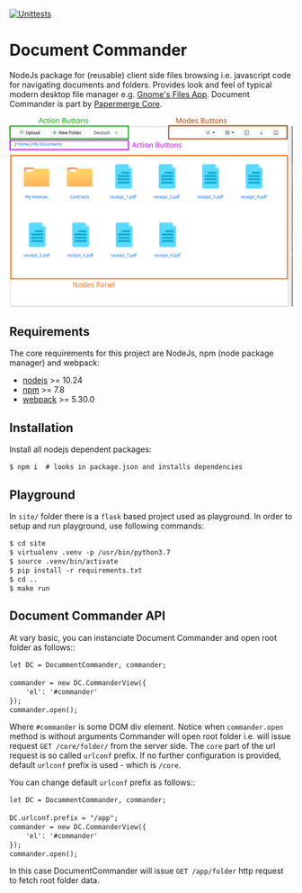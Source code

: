 [![Unittests](https://github.com/papermerge/document-commander/actions/workflows/unittests.yml/badge.svg)](https://github.com/papermerge/document-commander/actions/workflows/unittests.yml)

# Document Commander

NodeJs package for (reusable) client side files browsing i.e. javascript code for navigating documents and folders.
Provides look and feel of typical modern desktop file manager e.g. [Gnome's Files App](https://wiki.gnome.org/Apps/Files).
Document Commander is part by [Papermerge Core](https://github.com/papermerge/papermerge-core).


![Commander](./img/commander.svg)


## Requirements

The core requirements for this project are NodeJs, npm (node package manager) and webpack:

* [nodejs](https://nodejs.org/en/) >= 10.24
* [npm](https://docs.npmjs.com/about-npm) >= 7.8
* [webpack](https://webpack.js.org/) >= 5.30.0

## Installation

Install all nodejs dependent packages:

    $ npm i  # looks in package.json and installs dependencies


## Playground

In `site/` folder there is a `flask` based project used as playground.
In order to setup and run playground, use following commands:

    $ cd site
    $ virtualenv .venv -p /usr/bin/python3.7
    $ source .venv/bin/activate
    $ pip install -r requirements.txt
    $ cd ..
    $ make run


## Document Commander API

At vary basic, you can instanciate Document Commander and open root folder as follows::

    let DC = DocummentCommander, commander;

    commander = new DC.CommanderView({
        'el': '#commander'
    });
    commander.open();

Where ``#commander`` is some DOM div element. Notice when `commander.open`
method is without arguments Commander will open root folder i.e. will issue
request `GET /core/folder/` from the server side. The `core` part of the url request
is so called `urlconf` prefix. If no further configuration is provided, default `urlconf` prefix is used - which is `/core`.

You can change default `urlconf` prefix as follows::

    let DC = DocummentCommander, commander;

    DC.urlconf.prefix = "/app";
    commander = new DC.CommanderView({
        'el': '#commander'
    });
    commander.open();

In this case DocumentCommander will issue `GET /app/folder` http request to
fetch root folder data.